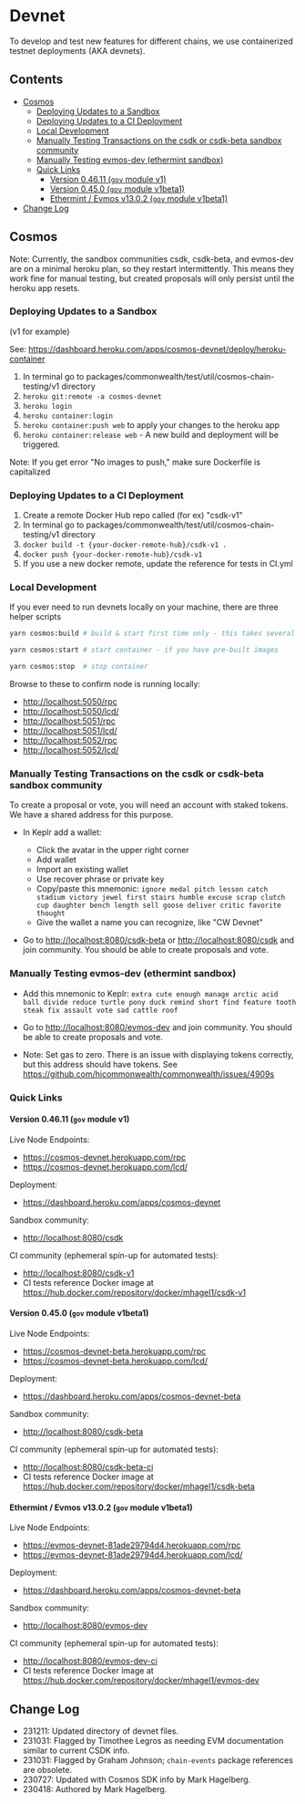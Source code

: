 # Devnet

To develop and test new features for different chains, we use containerized testnet deployments (AKA devnets).

## Contents

- [Cosmos](#cosmos)
  * [Deploying Updates to a Sandbox](#deploying-updates-to-a-sandbox)
  * [Deploying Updates to a CI Deployment](#deploying-updates-to-a-ci-deployment)
  * [Local Development](#local-development)
  * [Manually Testing Transactions on the csdk or csdk-beta sandbox community](#manually-testing-transactions-on-the-csdk-or-csdk-beta-sandbox-community)
  * [Manually Testing evmos-dev (ethermint sandbox)](#manually-testing-evmos-dev-ethermint-sandbox)
  * [Quick Links](#quick-links)
    + [Version 0.46.11 (`gov` module v1)](#version-04611-gov-module-v1)
    + [Version 0.45.0 (`gov` module v1beta1)](#version-0450-gov-module-v1beta1)
    + [Ethermint / Evmos v13.0.2 (`gov` module v1beta1)](#ethermint--evmos-v1302-gov-module-v1beta1)
- [Change Log](#change-log)

## Cosmos

Note: Currently, the sandbox communities csdk, csdk-beta, and evmos-dev are on a minimal heroku plan, so they restart intermittently. This means they work fine for manual testing, but created proposals will only persist until the heroku app resets.

### Deploying Updates to a Sandbox

(v1 for example)

See: <https://dashboard.heroku.com/apps/cosmos-devnet/deploy/heroku-container>

1. In terminal go to packages/commonwealth/test/util/cosmos-chain-testing/v1 directory
2. `heroku git:remote -a cosmos-devnet`
3. `heroku login`
4. `heroku container:login`
5. `heroku container:push web` to apply your changes to the heroku app
6. `heroku container:release web` - A new build and deployment will be triggered.

Note: If you get error "No images to push," make sure Dockerfile is capitalized

### Deploying Updates to a CI Deployment

1. Create a remote Docker Hub repo called (for ex) "csdk-v1"
2. In terminal go to packages/commonwealth/test/util/cosmos-chain-testing/v1 directory
3. `docker build -t {your-docker-remote-hub}/csdk-v1 .`
4. `docker push {your-docker-remote-hub}/csdk-v1`
5. If you use a new docker remote, update the reference for tests in CI.yml

### Local Development

If you ever need to run devnets locally on your machine, there are three helper scripts

```bash
yarn cosmos:build # build & start first time only - this takes several minutes

yarn cosmos:start # start container - if you have pre-built images

yarn cosmos:stop  # stop container
```

Browse to these to confirm node is running locally:

* <http://localhost:5050/rpc>
* <http://localhost:5050/lcd/>
* <http://localhost:5051/rpc>
* <http://localhost:5051/lcd/>
* <http://localhost:5052/rpc>
* <http://localhost:5052/lcd/>

### Manually Testing Transactions on the csdk or csdk-beta sandbox community

To create a proposal or vote, you will need an account with staked tokens. We have a shared address for this purpose.

- In Keplr add a wallet:
  - Click the avatar in the upper right corner
  - Add wallet
  - Import an existing wallet
  - Use recover phrase or private key
  - Copy/paste this mnemonic:
        `ignore medal pitch lesson catch stadium victory jewel first stairs humble excuse scrap clutch cup daughter bench length sell goose deliver critic favorite thought`
  - Give the wallet a name you can recognize, like "CW Devnet"

- Go to <http://localhost:8080/csdk-beta> or <http://localhost:8080/csdk> and join community. You should be able to create proposals and vote.

### Manually Testing evmos-dev (ethermint sandbox)

- Add this mnemonic to Keplr:
    `extra cute enough manage arctic acid ball divide reduce turtle pony duck remind short find feature tooth steak fix assault vote sad cattle roof`

- Go to <http://localhost:8080/evmos-dev> and join community. You should be able to create proposals and vote.

- Note: Set gas to zero. There is an issue with displaying tokens correctly, but this address should have tokens. See <https://github.com/hicommonwealth/commonwealth/issues/4909s>

### Quick Links

#### Version 0.46.11 (`gov` module v1)

Live Node Endpoints:

* <https://cosmos-devnet.herokuapp.com/rpc>
* <https://cosmos-devnet.herokuapp.com/lcd/>

Deployment:

* <https://dashboard.heroku.com/apps/cosmos-devnet>

Sandbox community:

* <http://localhost:8080/csdk>

CI community (ephemeral spin-up for automated tests):

* <http://localhost:8080/csdk-v1>
* CI tests reference Docker image at <https://hub.docker.com/repository/docker/mhagel1/csdk-v1>

#### Version 0.45.0 (`gov` module v1beta1)

Live Node Endpoints:

* <https://cosmos-devnet-beta.herokuapp.com/rpc>
* <https://cosmos-devnet-beta.herokuapp.com/lcd/>

Deployment:

* <https://dashboard.heroku.com/apps/cosmos-devnet-beta>

Sandbox community:

* <http://localhost:8080/csdk-beta>

CI community (ephemeral spin-up for automated tests):

* <http://localhost:8080/csdk-beta-ci>
* CI tests reference Docker image at <https://hub.docker.com/repository/docker/mhagel1/csdk-beta>

#### Ethermint / Evmos v13.0.2 (`gov` module v1beta1)

Live Node Endpoints:

* <https://evmos-devnet-81ade29794d4.herokuapp.com/rpc>
* <https://evmos-devnet-81ade29794d4.herokuapp.com/lcd/>

Deployment:

* <https://dashboard.heroku.com/apps/cosmos-devnet-beta>

Sandbox community:

* <http://localhost:8080/evmos-dev>

CI community (ephemeral spin-up for automated tests):

* <http://localhost:8080/evmos-dev-ci>
* CI tests reference Docker image at <https://hub.docker.com/repository/docker/mhagel1/evmos-dev>

## Change Log

- 231211: Updated directory of devnet files.
- 231031: Flagged by Timothee Legros as needing EVM documentation similar to current CSDK info.
- 231031: Flagged by Graham Johnson; `chain-events` package references are obsolete.
- 230727: Updated with Cosmos SDK info by Mark Hagelberg.
- 230418: Authored by Mark Hagelberg.
